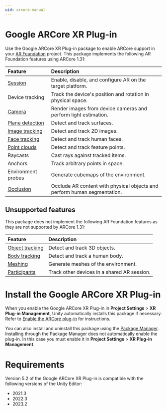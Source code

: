 ```yaml
---
uid: arcore-manual
---
```

# Google ARCore XR Plug-in

Use the Google ARCore XR Plug-in package to enable ARCore support in your [AR Foundation](https://docs.unity3d.com/Packages/com.unity.xr.arfoundation@latest) project. This package implements the following AR Foundation features using ARCore 1.31:

| Feature | Description |
| :------ | :---------- |
| [Session](xref:arcore-session) | Enable, disable, and configure AR on the target platform. |
| Device tracking | Track the device's position and rotation in physical space. |
| [Camera](xref:arcore-camera) | Render images from device cameras and perform light estimation. |
| [Plane detection](xref:arcore-plane-detection) | Detect and track surfaces. |
| [Image tracking](xref:arcore-image-tracking) | Detect and track 2D images. |
| [Face tracking](xref:arcore-face-tracking) | Detect and track human faces. |
| [Point clouds](xref:arcore-point-clouds) | Detect and track feature points. |
| Raycasts | Cast rays against tracked items. |
| Anchors | Track arbitrary points in space. |
| Environment probes | Generate cubemaps of the environment. |
| [Occlusion](xref:arcore-occlusion) | Occlude AR content with physical objects and perform human segmentation. |

## Unsupported features

This package does not implement the following AR Foundation features as they are not supported by ARCore 1.31:

| Feature | Description |
| :------ | :---------- |
| [Object tracking](xref:arfoundation-object-tracking) | Detect and track 3D objects. |
| [Body tracking](xref:arfoundation-body-tracking) | Detect and track a human body. |
| [Meshing](xref:arfoundation-meshing) | Generate meshes of the environment. |
| [Participants](xref:arfoundation-participant-tracking) | Track other devices in a shared AR session. |

# Install the Google ARCore XR Plug-in

When you enable the Google ARCore XR Plug-in in **Project Settings** > **XR Plug-in Management**, Unity automatically installs this package if necessary. Refer to [Enable the ARCore plug-in](xref:arcore-project-config#enable-arcore) for instructions.

You can also install and uninstall this package using the [Package Manager](https://learn.unity.com/tutorial/the-package-manager). Installing through the Package Manager does not automatically enable the plug-in. In this case you must enable it in **Project Settings** > **XR Plug-in Management**.

# Requirements

Version 5.2 of the Google ARCore XR Plug-in is compatible with the following versions of the Unity Editor:

* 2021.3
* 2022.3
* 2023.2

